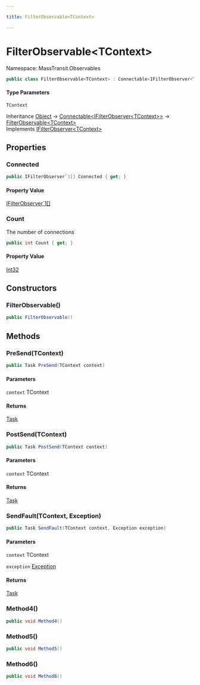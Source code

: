 ```yaml
---

title: FilterObservable<TContext>

---
```


# FilterObservable\<TContext\>

Namespace: MassTransit.Observables

```csharp
public class FilterObservable<TContext> : Connectable<IFilterObserver<TContext>>, IFilterObserver<TContext>
```

#### Type Parameters

`TContext`<br/>

Inheritance [Object](https://learn.microsoft.com/en-us/dotnet/api/system.object) → [Connectable\<IFilterObserver\<TContext\>\>](../masstransit-util/connectable-1) → [FilterObservable\<TContext\>](../masstransit-observables/filterobservable-1)<br/>
Implements [IFilterObserver\<TContext\>](../masstransit/ifilterobserver-1)

## Properties

### **Connected**

```csharp
public IFilterObserver`1[] Connected { get; }
```

#### Property Value

[IFilterObserver`1[]](../masstransit/ifilterobserver-1)<br/>

### **Count**

The number of connections

```csharp
public int Count { get; }
```

#### Property Value

[Int32](https://learn.microsoft.com/en-us/dotnet/api/system.int32)<br/>

## Constructors

### **FilterObservable()**

```csharp
public FilterObservable()
```

## Methods

### **PreSend(TContext)**

```csharp
public Task PreSend(TContext context)
```

#### Parameters

`context` TContext<br/>

#### Returns

[Task](https://learn.microsoft.com/en-us/dotnet/api/system.threading.tasks.task)<br/>

### **PostSend(TContext)**

```csharp
public Task PostSend(TContext context)
```

#### Parameters

`context` TContext<br/>

#### Returns

[Task](https://learn.microsoft.com/en-us/dotnet/api/system.threading.tasks.task)<br/>

### **SendFault(TContext, Exception)**

```csharp
public Task SendFault(TContext context, Exception exception)
```

#### Parameters

`context` TContext<br/>

`exception` [Exception](https://learn.microsoft.com/en-us/dotnet/api/system.exception)<br/>

#### Returns

[Task](https://learn.microsoft.com/en-us/dotnet/api/system.threading.tasks.task)<br/>

### **Method4()**

```csharp
public void Method4()
```

### **Method5()**

```csharp
public void Method5()
```

### **Method6()**

```csharp
public void Method6()
```
